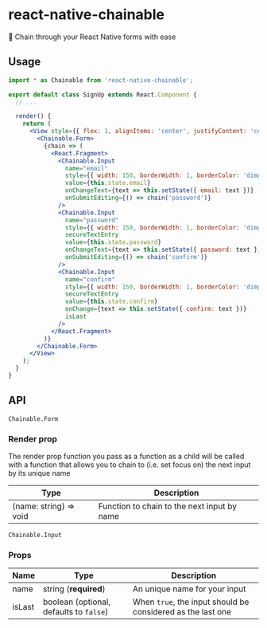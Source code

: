 # react-native-chainable

🔗 Chain through your React Native forms with ease

## Usage

```jsx
import * as Chainable from 'react-native-chainable';

export default class SignUp extends React.Component {
  // ...

  render() {
    return (
      <View style={{ flex: 1, alignItems: 'center', justifyContent: 'center' }}>
        <Chainable.Form>
          {chain => (
            <React.Fragment>
              <Chainable.Input
                name="email"
                style={{ width: 150, borderWidth: 1, borderColor: 'dimgrey' }}
                value={this.state.email}
                onChangeText={text => this.setState({ email: text })}
                onSubmitEditing={() => chain('password')}
              />
              <Chainable.Input
                name="password"
                style={{ width: 150, borderWidth: 1, borderColor: 'dimgrey' }}
                secureTextEntry
                value={this.state.password}
                onChangeText={text => this.setState({ password: text })}
                onSubmitEditing={() => chain('confirm')}
              />
              <Chainable.Input
                name="confirm"
                style={{ width: 150, borderWidth: 1, borderColor: 'dimgrey' }}
                secureTextEntry
                value={this.state.confirm}
                onChange={text => this.setState({ confirm: text })}
                isLast
              />
            </React.Fragment>
          )}
        </Chainable.Form>
      </View>
    );
  }
}
```

## API

`Chainable.Form`

### Render prop

The render prop function you pass as a function as a child will be called with a function
that allows you to chain to (i.e. set focus on) the next input by its unique name

| Type                   | Description                                 |
| ---------------------- | ------------------------------------------- |
| (name: string) => void | Function to chain to the next input by name |

`Chainable.Input`

### Props

| Name   | Type                                    | Description                                                 |
| ------ | --------------------------------------- | ----------------------------------------------------------- |
| name   | string (**required**)                   | An unique name for your input                               |
| isLast | boolean (optional, defaults to `false`) | When `true`, the input should be considered as the last one |
